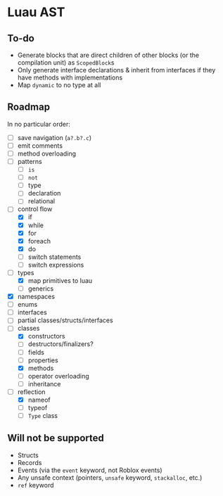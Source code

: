 # Luau AST

## To-do
- Generate blocks that are direct children of other blocks (or the compilation unit) as `ScopedBlock`s
- Only generate interface declarations & inherit from interfaces if they have methods with implementations
- Map `dynamic` to no type at all

## Roadmap

In no particular order:
- [ ] save navigation (`a?.b?.c`)
- [ ] emit comments
- [ ] method overloading
- [ ] patterns
	- [ ] `is`
	- [ ] `not`
	- [ ] type
	- [ ] declaration
	- [ ] relational
- [ ] control flow
	- [x] if
	- [x] while
	- [x] for
	- [x] foreach
	- [x] do
	- [ ] switch statements
	- [ ] switch expressions
- [ ] types
	- [x] map primitives to luau
	- [ ] generics
- [x] namespaces
- [ ] enums
- [ ] interfaces
- [ ] partial classes/structs/interfaces
- [ ] classes
	- [x] constructors
	- [ ] destructors/finalizers?
	- [ ] fields
	- [ ] properties
	- [x] methods
	- [ ] operator overloading
	- [ ] inheritance
- [ ] reflection
	- [x] nameof
	- [ ] typeof
	- [ ] `Type` class

## Will not be supported
- Structs
- Records
- Events (via the `event` keyword, not Roblox events)
- Any unsafe context (pointers, `unsafe` keyword, `stackalloc`, etc.)
- `ref` keyword
